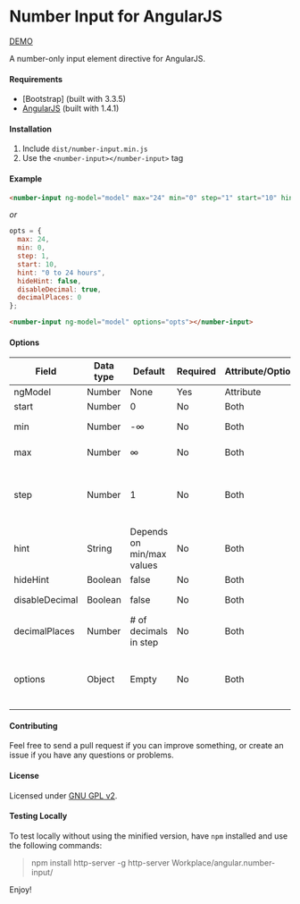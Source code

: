 # Number Input for AngularJS

[DEMO]

A number-only input element directive for AngularJS.

#### Requirements
* [Bootstrap] (built with 3.3.5)
* [AngularJS] (built with 1.4.1)

#### Installation
1. Include `dist/number-input.min.js`
2. Use the `<number-input></number-input>` tag

#### Example
```HTML
<number-input ng-model="model" max="24" min="0" step="1" start="10" hint="0 to 24 hours" hideHint="false" disableDecimal="true" decimalPlaces="0"></number-input>
```

_or_

```JavaScript
opts = {
  max: 24,
  min: 0,
  step: 1,
  start: 10,
  hint: "0 to 24 hours",
  hideHint: false,
  disableDecimal: true,
  decimalPlaces: 0
};
```
```HTML
<number-input ng-model="model" options="opts"></number-input>
```

#### Options
| Field          | Data type     | Default                   | Required | Attribute/Option | Description
| -------------- | ------------- | ------------------------- | -------- | ---------------- | -----------
| ngModel        | Number        | None                      | Yes      | Attribute        | AngularJS model
| start          | Number        | 0                         | No       | Both             | Initial input value
| min            | Number        | -∞                        | No       | Both             | Minimum input value
| max            | Number        | ∞                         | No       | Both             | Maximum input value
| step           | Number        | 1                         | No       | Both             | How much to increase/decrease by when the +/- buttons are pressed
| hint           | String        | Depends on min/max values | No       | Both             | Small text that appears below the input element
| hideHint       | Boolean       | false                     | No       | Both             | Hides the hint
| disableDecimal | Boolean       | false                     | No       | Both             | Disables decimals from being typed
| decimalPlaces  | Number        | # of decimals in step     | No       | Both             | Number of decimal places shown
| options        | Object        | Empty                     | No       | Both             | Options can be used instead of element attributes (attributes have priority)

#### Contributing
Feel free to send a pull request if you can improve something, or create an issue if you have any questions or problems.

#### License
Licensed under [GNU GPL v2].

#### Testing Locally
To test locally without using the minified version, have `npm` installed and use the following commands:
> npm install http-server -g
> http-server Workplace/angular.number-input/


Enjoy!

[DEMO]:http://cohenadair.github.io/angular.number-input/
[Boostrap]:http://getbootstrap.com/
[AngularJS]:https://angularjs.org/
[GNU GPL v2]:https://raw.githubusercontent.com/cohenadair/angular.number-input/master/LICENSE.txt
